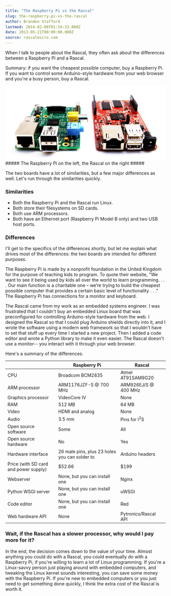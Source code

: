 ```yaml
---
title: "The Raspberry Pi vs the Rascal"
slug: the-raspberry-pi-vs-the-rascal
author: Brandon Stafford
lastmod: 2014-02-06T01:54:33.000Z
date: 2013-05-21T00:00:00.000Z
source: rascalmicro.com
---
```


When I talk to people about the Rascal, they often ask about the differences between a Raspberry Pi and a Rascal.

Summary: if you want the cheapest possible computer, buy a Raspberry Pi. If you want to control some Arduino-style hardware from your web browser and you're a busy person, buy a Rascal.

<img src="/img/raspberry-pi-and-rascal.jpg">
##### The Raspberry Pi on the left, the Rascal on the right #####

The two boards have a lot of similarities, but a few major differences as well. Let's run through the similarities quickly.

### Similarities ###

* Both the Raspberry Pi and the Rascal run Linux.
* Both store their filesystems on SD cards.
* Both use ARM processors.
* Both have an Ethernet port (Raspberry Pi Model B only) and two USB host ports.

### Differences ###

I'll get to the specifics of the differences shortly, but let me explain what drives most of the differences: the two boards are intended for different purposes.

The Raspberry Pi is made by a nonprofit foundation in the United Kingdom for the purpose of teaching kids to program. To quote their website, "We want to see it being used by kids all over the world to learn programming. . . . Our main function is a charitable one – we’re trying to build the cheapest possible computer that provides a certain basic level of functionality . . ." The Raspberry Pi has connections for a monitor and keyboard.

The Rascal came from my work as an embedded systems engineer. I was frustrated that I couldn't buy an embedded Linux board that was preconfigured for controlling Arduino-style hardware from the web. I designed the Rascal so that I could plug Arduino shields directly into it, and I wrote the software using a modern web framework so that I wouldn't have to set that stuff up every time I started a new project. Then I added a code editor and wrote a Python library to make it even easier. The Rascal doesn't use a monitor-- you interact with it through your web browser.

Here's a summary of the differences.

<table class="table table-striped table-bordered table-condensed">
    <thead>
        <tr><th>&nbsp;</th><th>Raspberry Pi</th><th>Rascal</th></tr>
    </thead>
    <tbody>
        <tr><td>CPU</td><td>Broadcom BCM2835</td><td>Atmel AT91SAM9G20</td></tr>
        <tr><td>ARM processor</td><td>ARM1176JZF-S @ 700 MHz</td><td>ARM926EJ/S @ 400 MHz</td></tr>
        <tr><td>Graphics processor</td><td>VideoCore IV</td><td>None</td></tr>
        <tr><td>RAM</td><td>512 MB</td><td>64 MB</td></tr>
        <tr><td>Video</td><td>HDMI and analog</td><td>None</td></tr>
        <tr><td>Audio</td><td>3.5 mm</td><td>Pins for I<sup>2</sup>S</td></tr>
        <tr><td>Open source software</td><td>Some</td><td>All</td></tr>
        <tr><td>Open source hardware</td><td>No</td><td>Yes</td></tr>
        <tr><td>Hardware interface</td><td>26 male pins, plus 23 holes you can solder to</td><td>Arduino headers</td></tr>
        <tr><td>Price (with SD card and power supply)</td><td>$52.66</td><td>$199</td></tr>
        <tr><td>Webserver</td><td>None, but you can install one</td><td>Nginx</td></tr>
        <tr><td>Python WSGI server</td><td>None, but you can install one</td><td>uWSGI</td></tr>
        <tr><td>Code editor</td><td>None, but you can install one</td><td>Red</td></tr>
        <tr><td>Web hardware API</td><td>None</td><td>Pytronics/Rascal API</td></tr>
    </tbody>
</table>

### Wait, if the Rascal has a slower processor, why would I pay more for it? ###

In the end, the decision comes down to the value of your time. Almost anything you could do with a Rascal, you could eventually do with a Raspberry Pi, if you're willing to learn a lot of Linux programming. If you're a Linux-savvy person just playing around with embedded computers, and tweaking the Linux kernel sounds interesting, you can save some money with the Raspberry Pi. If you're new to embedded computers or you just need to get something done quickly, I think the extra cost of the Rascal is worth it.
